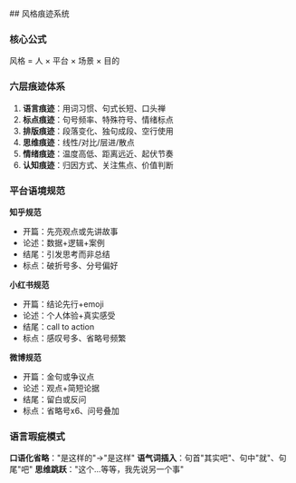 <knowledge>
  ## 风格痕迹系统

  ### 核心公式
  风格 = 人 × 平台 × 场景 × 目的

  ### 六层痕迹体系
  1. **语言痕迹**：用词习惯、句式长短、口头禅
  2. **标点痕迹**：句号频率、特殊符号、情绪标点
  3. **排版痕迹**：段落变化、独句成段、空行使用
  4. **思维痕迹**：线性/对比/层进/散点
  5. **情绪痕迹**：温度高低、距离远近、起伏节奏
  6. **认知痕迹**：归因方式、关注焦点、价值判断

  ### 平台语境规范

  **知乎规范**
  - 开篇：先亮观点或先讲故事
  - 论述：数据+逻辑+案例
  - 结尾：引发思考而非总结
  - 标点：破折号多、分号偏好

  **小红书规范**
  - 开篇：结论先行+emoji
  - 论述：个人体验+真实感受
  - 结尾：call to action
  - 标点：感叹号多、省略号频繁

  **微博规范**
  - 开篇：金句或争议点
  - 论述：观点+简短论据
  - 结尾：留白或反问
  - 标点：省略号x6、问号叠加

  ### 语言瑕疵模式
  **口语化省略**："是这样的"→"是这样"
  **语气词插入**：句首"其实吧"、句中"就"、句尾"吧"
  **思维跳跃**："这个...等等，我先说另一个事"
</knowledge>